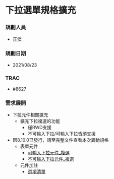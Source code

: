 # 下拉選單規格擴充

### <div id="user">規劃人員</div>
* 正傑

### <div id="updatedate">規劃日期</div>
* 2021/08/23

### <div id="trac">TRAC</div>
* #8627

### <div id="requirement">需求展開</div>
* 下拉元件相關擴充
    * 擴充下拉複選的功能
        * 僅RWD支援
        * 不可輸入下拉/可輸入下拉皆須支援
* 因8.10.0已發行，請至完整文件查看本次異動規格
    * 表單元件
        * [可輸入下拉元件_複選](../../../RTE/SYSTEM/FORM/ctrl_dropDownMultiCombo/README.md)
        * [不可輸入下拉元件_複選](../../../RTE/SYSTEM/FORM/ctrl_dropListMultiCombo/README.md)
    * 元件加註
        * [選項清單](../../../RTE/IDE/FORM/OAList/README.md#btnup)
